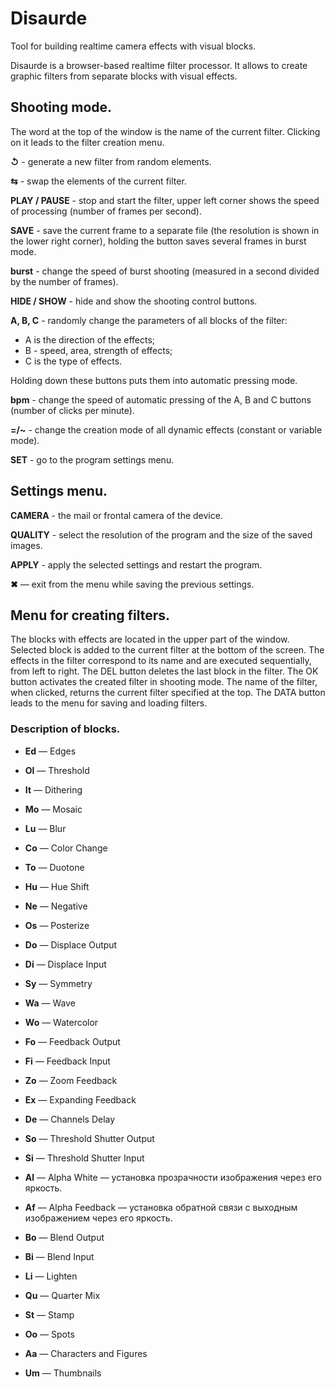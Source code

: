 # Disaurde
Tool for building realtime camera effects with visual blocks.

Disaurde is a browser-based realtime filter processor. It allows to create graphic filters from separate blocks with visual effects.

## Shooting mode.

The word at the top of the window is the name of the current filter. Clicking on it leads to the filter creation menu.

**↺** - generate a new filter from random elements.

**⇆** - swap the elements of the current filter.

**PLAY / PAUSE** - stop and start the filter, upper left corner shows the speed of processing (number of frames per second).

**SAVE** - save the current frame to a separate file (the resolution is shown in the lower right corner), holding the button saves several frames in burst mode.

**burst** - change the speed of burst shooting (measured in a second divided by the number of frames).

**HIDE / SHOW** - hide and show the shooting control buttons.

**A, B, C** - randomly change the parameters of all blocks of the filter:

* A is the direction of the effects;
* B - speed, area, strength of effects;
* C is the type of effects.

Holding down these buttons puts them into automatic pressing mode.

**bpm** - change the speed of automatic pressing of the A, B and C buttons (number of clicks per minute).

**=/~** - change the creation mode of all dynamic effects (constant or variable mode).

**SET** - go to the program settings menu.

## Settings menu.

**CAMERA** - the mail or frontal camera of the device.

**QUALITY** - select the resolution of the program and the size of the saved images.

**APPLY** - apply the selected settings and restart the program.

**✖** — exit from the menu while saving the previous settings.

## Menu for creating filters.

The blocks with effects are located in the upper part of the window. Selected block is added to the current filter at the bottom of the screen. The effects in the filter correspond to its name and are executed sequentially, from left to right. The DEL button deletes the last block in the filter. The OK button activates the created filter in shooting mode. The name of the filter, when clicked, returns the current filter specified at the top. The DATA button leads to the menu for saving and loading filters.

### Description of blocks.

* **Ed** — Edges
* **Ol** — Threshold
* **It** — Dithering
* **Mo** — Mosaic
* **Lu** — Blur 



* **Co** — Color Change
* **To** — Duotone
* **Hu** — Hue Shift
* **Ne** — Negative
* **Os** — Posterize



* **Do** — Displace Output
* **Di** — Displace Input



* **Sy** — Symmetry
* **Wa** — Wave
* **Wo** — Watercolor



* **Fo** — Feedback Output
* **Fi** — Feedback Input



* **Zo** — Zoom Feedback
* **Ex** — Expanding Feedback
* **De** — Channels Delay



* **So** — Threshold Shutter Output
* **Si** — Threshold Shutter Input



* **Al** — Alpha White — установка прозрачности изображения через его яркость.
* **Af** — Alpha Feedback — установка обратной связи с выходным изображением через его яркость.



* **Bo** — Blend Output
* **Bi** — Blend Input



* **Li** — Lighten
* **Qu** — Quarter Mix



* **St** — Stamp
* **Oo** — Spots
* **Aa** — Characters and Figures
* **Um** — Thumbnails


